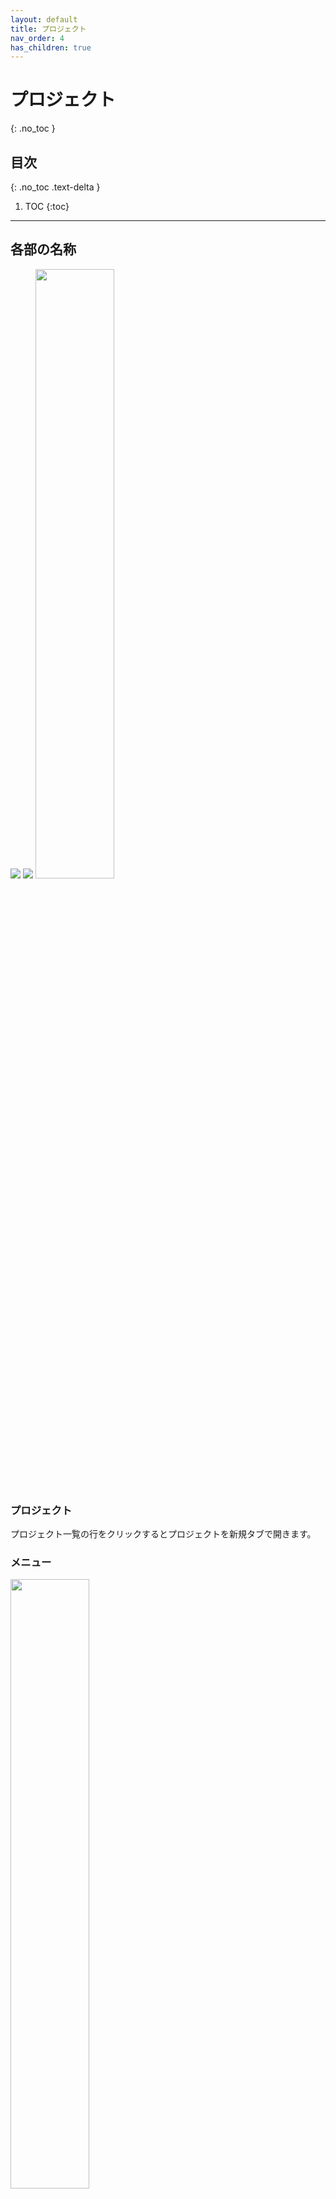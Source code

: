 ```yaml
---
layout: default
title: プロジェクト
nav_order: 4
has_children: true
---
```


# プロジェクト
{: .no_toc }

## 目次
{: .no_toc .text-delta }

1. TOC
{:toc}

---

## 各部の名称

<img src="../../assets/images/projects/1.png">
<img src="../../assets/images/projects/2.png">
<img src="../../assets/images/projects/3.png" width="50%">

### プロジェクト

プロジェクト一覧の行をクリックするとプロジェクトを新規タブで開きます。

### メニュー

<img src="../../assets/images/projects/4.png" width="50%">

- 開く  
  .conpath形式のファイルを読み込むことで保存された時点のキャンバスの状態を復元します。

- 名前をつけて保存  
  現在のキャンバスの状態を.conpath形式のファイルに保存します。

- 画像のエクスポート  
  現在のキャンバスの状態を画像として出力します。

- 印刷  
  現在のキャンバスの状態を印刷します。

- ヘルプ  
  マニュアル、キーボードショートカットを確認できます。

- キャンバスの背景  
  キャンバスの背景色をカラーコードで指定します。  
  左の枠内をクリックするとカラーピッカーから選択することもできます。

### 設定メニュー

<img src="../../assets/images/projects/5.png" width="30%">

- プロジェクト設定  
  プロジェクトの工期を設定します。

- 休日設定  
  プロジェクト全体の休日を設定します。  
  タスク別の休日は[個別休日を設定する]({% link projects/task/holiday-settings.md %})をご参照ください。

- プロジェクトを削除する  
  プロジェクトを削除します。

### ツールボックス

<img src="../../assets/images/projects/6.png" width="15%">

- − 、＋ボタン  
  キャンバスを拡大/縮小します。

- 倍率表示ボタン  
  〇〇%部分をクリックすると拡大/縮小をリセットします。

<img src="../../assets/images/projects/7.png" width="10%">

- 元に戻す（アンドゥ）  
  直前に行った操作を取り消して元に戻します。

- やり直し（リドゥ）  
  アンドゥで取り消した操作をもう一度実行します。

### ツールバー

<img src="../../assets/images/projects/8.png" width="5%">

- ロック  
描画後も使用中のツールを選択したままにします。

<img src="../../assets/images/projects/9.png" width="5%">

- 手のひら  
キャンバスのスクロールを行います。

<img src="../../assets/images/projects/10.png" width="5%">

- 選択  
キャンバス内の要素を選択します。  
要素を選択状態にすると以下の操作を行うことができます。  
  ・単一または複数要素の移動  
  ・単一または複数要素の削除  
  ・単一または複数要素の複製  
  ・ダブルクリックまたはエンターキー：テキストの編集  
  ・単一要素の編集  
  ・[タスクの作成・編集]({% link projects/task/index.md %})  
  ・[マイルストーンの作成・編集]({% link projects/milestone/index.md %})  
  ・[ネットワーク線の作成・編集]({% link projects/dependence/index.md %})

<img src="../../assets/images/projects/11.png" width="5%">

- タスク  
タスクを新規作成します。

<img src="../../assets/images/projects/12.png" width="5%">

- マイルストーン  
マイルストーンを新規作成します。

<img src="../../assets/images/projects/13.png" width="5%">

- 図形  
図形を挿入します。

<img src="../../assets/images/projects/14.png" width="5%">

- テキスト  
テキストを挿入します。

<img src="../../assets/images/projects/15.png" width="5%">

- 画像を挿入  
画像を挿入します。

<img src="../../assets/images/projects/16.png" width="5%">

- レーザーポインター  
キャンバス内にレーザポインターを描画します。

<img src="../../assets/images/projects/17.png" width="5%">

- 消しゴム  
キャンバス内のアイテムを削除します。

### サイドバー

<img src="../../assets/images/projects/18.png" width="30%">

- 図形アクション  
  選択された図形の詳細情報や編集可能項目が表示されます。

<img src="../../assets/images/projects/19.png" width="5%">

- ライブラリ  
  使用頻度の高いアイテムをライブラリに保存し、任意のタイミングでキャンバス上に貼り付けることができます。

<img src="../../assets/images/projects/20.png" width="5%">

- コメント  
  タスクに追加されたコメントを表示したり、コメントしたりすることができます。

### 行ヘッダー

見出しを入力したり、行の高さを編集したりすることができます。

### キャンバス

[プロジェクトの管理]({% link projects/manage-project.md %})で設定した範囲のカレンダーが生成されます。今日の日付は水色の線で表示されます。  
今日の日付が画面外にあるとき、[本日]ボタンをクリックすると今日の日付が画面内に表示されるようキャンバスがスクロールされます。
